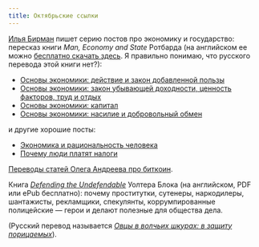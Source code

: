 ```yaml
---
title: Октябрьские ссылки
---
```


[Илья Бирман](http://ilyabirman.ru/) пишет серию постов про экономику и государство: пересказ книги *Man, Economy and State* Ротбарда (на английском ее можно
[бесплатно скачать здесь](https://mises.org/rothbard/mes.asp). Я правильно
понимаю, что русского перевода этой книги нет?):

* [Основы экономики: действие и закон добавленной пользы](http://ilyabirman.ru/meanwhile/all/action-and-marginal-utility/)
* [Основы экономики: закон убывающей доходности, ценность факторов, труд и отдых](http://ilyabirman.ru/meanwhile/all/law-of-returns/)
* [Основы экономики: капитал](http://ilyabirman.ru/meanwhile/all/capital/)
* [Основы экономики: насилие и добровольный обмен](http://ilyabirman.ru/meanwhile/all/violence-and-voluntary-exchange/)

и другие хорошие посты:

* [Экономика и рациональность человека](http://ilyabirman.ru/meanwhile/all/economy-and-rationality/)
* [Почему люди платят налоги](http://ilyabirman.ru/meanwhile/all/why-people-pay-taxes/)


[Переводы статей Олега Андреева про биткоин](http://blog.oleganza.com/post/97724829413).

Книга [*Defending the
Undefendable*](https://mises.org/document/3490/Defending-the-Undefendable)
Уолтера Блока (на английском, PDF или ePub бесплатно): почему проститутки,
сутенеры, наркодилеры, шантажисты, рекламщики, спекулянты, коррумпированные
полицейские — герои и делают полезные для общества дела.

(Русский перевод называется
[*Овцы в волчьих шкурах: в защиту порицаемых*](https://www.google.com/search?q=Овцы+в+волчьих+шкурах%3A+в+защиту+порицаемых)).
